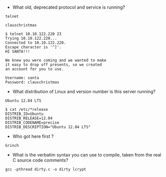 
- What old, deprecated protocol and service is running?
```
telnet
```

```
clauschristmas
```
```
$ telnet 10.10.122.220 23
Trying 10.10.122.220...
Connected to 10.10.122.220.
Escape character is '^]'.
HI SANTA!!! 

We knew you were coming and we wanted to make
it easy to drop off presents, so we created
an account for you to use.

Username: santa
Password: clauschristmas

```
- What distribution of Linux and version number is this server running?
```
Ubuntu 12.04 LTS
```
```
$ cat /etc/*release
DISTRIB_ID=Ubuntu
DISTRIB_RELEASE=12.04
DISTRIB_CODENAME=precise
DISTRIB_DESCRIPTION="Ubuntu 12.04 LTS"

```
- Who got here first ?
```
Grinch
```

- What is the verbatim syntax you can use to compile, taken from the real C source code comments?
```
gcc -pthread dirty.c -o dirty lcrypt
```

